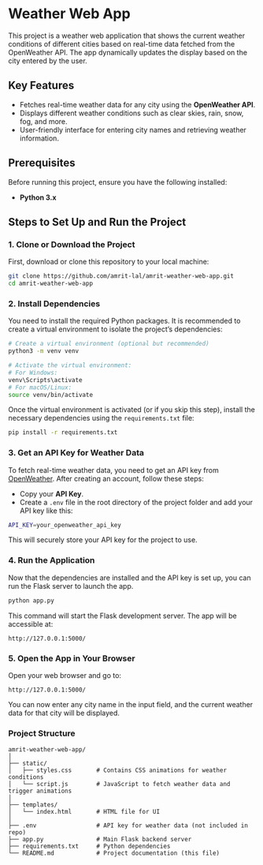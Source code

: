 # Weather Web App

This project is a weather web application that shows the current weather conditions of different cities based on real-time data fetched from the OpenWeather API. The app dynamically updates the display based on the city entered by the user.

## Key Features

- Fetches real-time weather data for any city using the **OpenWeather API**.
- Displays different weather conditions such as clear skies, rain, snow, fog, and more.
- User-friendly interface for entering city names and retrieving weather information.
  
## Prerequisites

Before running this project, ensure you have the following installed:

- **Python 3.x**
  
## Steps to Set Up and Run the Project

### 1. Clone or Download the Project

First, download or clone this repository to your local machine:

```bash
git clone https://github.com/amrit-lal/amrit-weather-web-app.git
cd amrit-weather-web-app
```

### 2. Install Dependencies

You need to install the required Python packages. It is recommended to create a virtual environment to isolate the project’s dependencies:

```bash
# Create a virtual environment (optional but recommended)
python3 -m venv venv

# Activate the virtual environment:
# For Windows:
venv\Scripts\activate
# For macOS/Linux:
source venv/bin/activate
```

Once the virtual environment is activated (or if you skip this step), install the necessary dependencies using the `requirements.txt` file:

```bash
pip install -r requirements.txt
```

### 3. Get an API Key for Weather Data

To fetch real-time weather data, you need to get an API key from [OpenWeather](https://openweathermap.org/). After creating an account, follow these steps:

- Copy your **API Key**.
- Create a `.env` file in the root directory of the project folder and add your API key like this:

```bash
API_KEY=your_openweather_api_key
```

This will securely store your API key for the project to use.

### 4. Run the Application

Now that the dependencies are installed and the API key is set up, you can run the Flask server to launch the app.

```bash
python app.py
```

This command will start the Flask development server. The app will be accessible at:

```
http://127.0.0.1:5000/
```

### 5. Open the App in Your Browser

Open your web browser and go to:

```
http://127.0.0.1:5000/
```

You can now enter any city name in the input field, and the current weather data for that city will be displayed.

### Project Structure

```
amrit-weather-web-app/
│
├── static/
│   ├── styles.css       # Contains CSS animations for weather conditions
│   └── script.js        # JavaScript to fetch weather data and trigger animations
│
├── templates/
│   └── index.html       # HTML file for UI
│
├── .env                 # API key for weather data (not included in repo)
├── app.py               # Main Flask backend server
├── requirements.txt     # Python dependencies
└── README.md            # Project documentation (this file)

```
